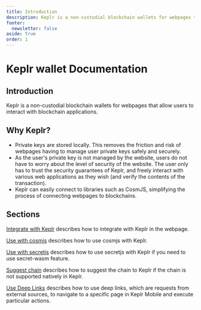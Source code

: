 ```yaml
---
title: Introduction
description: Keplr is a non-custodial blockchain wallets for webpages that allow users to interact with blockchain applications.
footer:
  newsletter: false
aside: true
order: 1
---
```


# Keplr wallet Documentation

## Introduction

Keplr is a non-custodial blockchain wallets for webpages that allow users to interact with blockchain applications.

## Why Keplr?

- Private keys are stored locally. This removes the friction and risk of webpages having to manage user private keys safely and securely.
- As the user's private key is not managed by the website, users do not have to worry about the level of security of the website. The user only has to trust the security guarantees of Keplr, and freely interact with various web applications as they wish (and verify the contents of the transaction).
- Keplr can easily connect to libraries such as CosmJS, simplifying the process of connecting webpages to blockchains.

## Sections
[Integrate with Keplr](./api) describes how to integrate with Keplr in the webpage.  

[Use with cosmjs](./api/cosmjs.md) describes how to use cosmjs with Keplr.

[Use with secretjs](./api/secretjs.md) describes how to use secretjs with Keplr if you need to use secret-wasm feature.
  
[Suggest chain](./api/suggest-chain.md) describes how to suggest the chain to Keplr if the chain is not supported natively in Keplr.

[Use Deep Links](./mobile-api/deep-links.md) describes how to use deep links, which are requests from external sources, to navigate to a specific page in Keplr Mobile and execute particular actions.

